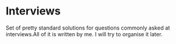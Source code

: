 Interviews
==========

Set of pretty standard solutions for questions commonly asked at interviews.All of it is written by me. I will try to organise it later.

